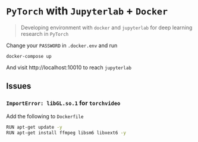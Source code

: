 # `PyTorch` with `Jupyterlab` + `Docker`

> Developing environment with `docker` and `jupyterlab` for deep learning research in `PyTorch`

Change your `PASSWORD` in `.docker.env` and run

```
docker-compose up
```

And visit http://localhost:10010 to reach `jupyterlab`

## Issues

### `ImportError: libGL.so.1` for `torchvideo`

Add the following to `Dockerfile`

```bash
RUN apt-get update -y
RUN apt-get install ffmpeg libsm6 libxext6 -y
```
